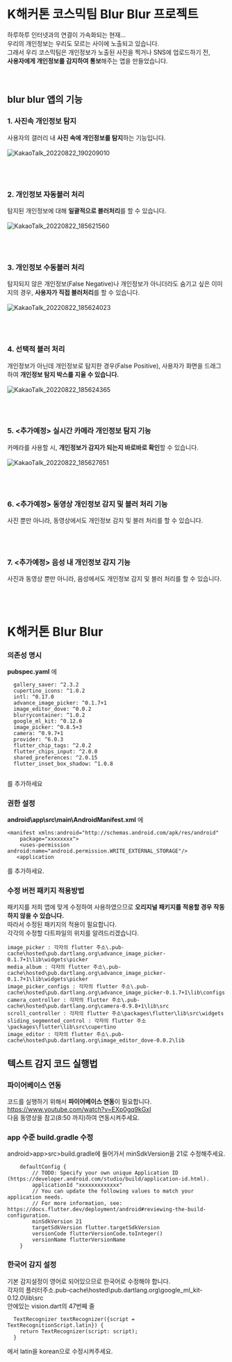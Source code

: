 # K해커톤 코스믹팀 Blur Blur 프로젝트

하루하루 인터넷과의 연결이 가속화되는 현재...  
우리의 개인정보는 우리도 모르는 사이에 노출되고 있습니다.  
그래서 우리 코스믹팀은 개인정보가 노출된 사진을 찍거나 SNS에 업로드하기 전,  
**사용자에게 개인정보를 감지하여 통보**해주는 <blur blur> 앱을 만들었습니다.  
<br/><br/>

## blur blur 앱의 기능
### 1. 사진속 개인정보 탐지
사용자의 갤러리 내 **사진 속에 개인정보를 탐지**하는 기능입니다.  
<br/>
![KakaoTalk_20220822_190209010](https://user-images.githubusercontent.com/55169382/185896658-da327307-a0d2-438f-ace3-9dbbd4f72199.gif)
<br/><br/><br/><br/>


### 2. 개인정보 자동블러 처리
탐지된 개인정보에 대해 **일괄적으로 블러처리**를 할 수 있습니다.  
<br/>
![KakaoTalk_20220822_185621560](https://user-images.githubusercontent.com/55169382/185896211-54b4a501-0eef-44e9-914a-144c595da0bf.gif)
<br/><br/><br/><br/>

### 3. 개인정보 수동블러 처리
탐지되지 않은 개인정보(False Negative)나 개인정보가 아니더라도 숨기고 싶은 이미지의 경우, **사용자가 직접 블러처리**를 할 수 있습니다.  
<br/>
![KakaoTalk_20220822_185624023](https://user-images.githubusercontent.com/55169382/185896436-5e7b3064-b7bf-4965-a47d-f58231a75a4d.gif)
<br/><br/><br/><br/>

### 4. 선택적 블러 처리
개인정보가 아닌데 개인정보로 탐지한 경우(False Positive), 사용자가 화면을 드래그하여 **개인정보 탐지 박스를 지울 수 있습니다.**  
<br/>
![KakaoTalk_20220822_185624365](https://user-images.githubusercontent.com/55169382/185898003-5dd9aa06-e04e-45ab-94b7-1058e437d174.gif)
<br/><br/><br/><br/>


### 5. <추가예정> 실시간 카메라 개인정보 탐지 기능
카메라를 사용할 시, **개인정보가 감지가 되는지 바로바로 확인**할 수 있습니다.  
<br/>
![KakaoTalk_20220822_185627651](https://user-images.githubusercontent.com/55169382/185896542-24b68d50-11d0-4932-adc5-167edfffe0e7.gif)
<br/><br/><br/><br/>

### 6. <추가예정> 동영상 개인정보 감지 및 블러 처리 기능
사진 뿐만 아니라, 동영상에서도 개인정보 감지 및 블러 처리를 할 수 있습니다.
<br/><br/><br/><br/>

### 7. <추가예정> 음성 내 개인정보 감지 기능
사진과 동영상 뿐만 아니라, 음성에서도 개인정보 감지 및 블러 처리를 할 수 있습니다.
<br/><br/><br/><br/>


# K해커톤 Blur Blur <demo>


### 의존성 명시
**pubspec.yaml** 에
```
  gallery_saver: ^2.3.2
  cupertino_icons: ^1.0.2
  intl: ^0.17.0
  advance_image_picker: ^0.1.7+1
  image_editor_dove: ^0.0.2
  blurrycontainer: ^1.0.2
  google_ml_kit: ^0.12.0
  image_picker: ^0.8.5+3
  camera: ^0.9.7+1
  provider: ^6.0.3
  flutter_chip_tags: ^2.0.2
  flutter_chips_input: ^2.0.0
  shared_preferences: ^2.0.15
  flutter_inset_box_shadow: ^1.0.8
  
```
를 추가하세요

### 권한 설정
**android\app\src\main\AndroidManifest.xml** 에
```
<manifest xmlns:android="http://schemas.android.com/apk/res/android"
    package="xxxxxxxx">
    <uses-permission android:name="android.permission.WRITE_EXTERNAL_STORAGE"/>
   <application
```
를 추가하세요.

### 수정 버전 패키지 적용방법
패키지를 저희 앱에 맞게 수정하여 사용하였으므로 **오리지널 패키지를 적용할 경우 작동하지 않을 수 있습니다.**  
따라서 수정된 패키지의 적용이 필요합니다.  
각각의 수정할 다트파일의 위치를 알려드리겠습니다.  
```
image_picker : 각자의 flutter 주소\.pub-cache\hosted\pub.dartlang.org\advance_image_picker-0.1.7+1\lib\widgets\picker
media_album : 각자의 flutter 주소\.pub-cache\hosted\pub.dartlang.org\advance_image_picker-0.1.7+1\lib\widgets\picker
image_picker_configs : 각자의 flutter 주소\.pub-cache\hosted\pub.dartlang.org\advance_image_picker-0.1.7+1\lib\configs
camera_controller : 각자의 flutter 주소\.pub-cache\hosted\pub.dartlang.org\camera-0.9.8+1\lib\src
scroll_controller : 각자의 flutter 주소\packages\flutter\lib\src\widgets
sliding_segmented_control : 각자의 flutter 주소\packages\flutter\lib\src\cupertino
image_editor : 각자의 flutter 주소\.pub-cache\hosted\pub.dartlang.org\image_editor_dove-0.0.2\lib
```


## 텍스트 감지 코드 실행법

### 파이어베이스 연동
코드를 실행하기 위해서 **파이어베이스 연동**이 필요합니다.  
https://www.youtube.com/watch?v=EXp0gq9kGxI  
다음 동영상을 참고(8:50 까지)하여 연동시켜주세요.  

### app 수준 build.gradle 수정
android>app>src>build.gradle에 들어가서 minSdkVersion을 21로 수정해주세요.  
```
    defaultConfig {
        // TODO: Specify your own unique Application ID (https://developer.android.com/studio/build/application-id.html).
        applicationId "xxxxxxxxxxxxx"
        // You can update the following values to match your application needs.
        // For more information, see: https://docs.flutter.dev/deployment/android#reviewing-the-build-configuration.
        minSdkVersion 21
        targetSdkVersion flutter.targetSdkVersion
        versionCode flutterVersionCode.toInteger()
        versionName flutterVersionName
    }
```

### 한국어 감지 설정
기본 감지설정이 영어로 되어있으므로 한국어로 수정해야 합니다.  
각자의 플러터주소\.pub-cache\hosted\pub.dartlang.org\google_ml_kit-0.12.0\lib\src  
안에있는 vision.dart의 47번째 줄
```
  TextRecognizer textRecognizer({script = TextRecognitionScript.latin}) {
    return TextRecognizer(script: script);
  }
```
에서 latin을 korean으로 수정시켜주세요.
